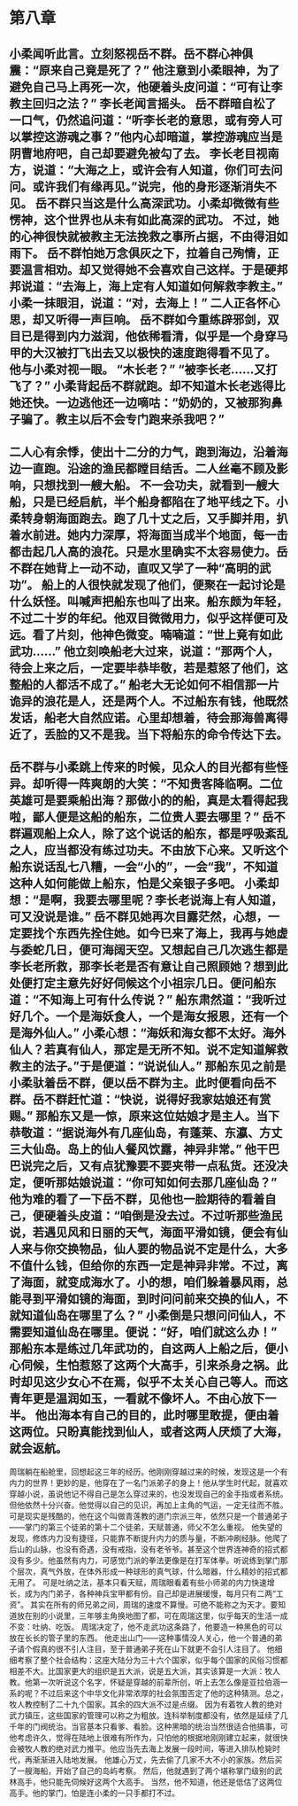 # 第八章

小柔闻听此言。立刻怒视岳不群。岳不群心神俱震：“原来自己竟是死了？”
他注意到小柔眼神，为了避免自己马上再死一次，他硬着头皮问道：“可有让李教主回归之法？”
李长老闻言摇头。
岳不群暗自松了一口气，仍然追问道：“听李长老的意思，或有旁人可以掌控这游魂之事？”他内心却暗道，掌控游魂应当是阴曹地府吧，自己却要避免被勾了去。
李长老目视南方，说道：“大海之上，或许会有人知道，你们可去问问。或许我们有缘再见。”说完，他的身形逐渐消失不见。
岳不群只当这是什么高深武功。小柔却微微有些愣神，这个世界也从未有如此高深的武功。
不过，她的心神很快就被教主无法挽救之事所占据，不由得泪如雨下。
岳不群怕她万念俱灰之下，拉着自己殉情，正要温言相劝。却又觉得她不会喜欢自己这样。于是硬邦邦说道：“去海上，海上定有人知道如何解救李教主。”
小柔一抹眼泪，说道：“对，去海上！”
二人正各怀心思，却又听得一声巨响。
岳不群如今重练辟邪剑，双目已是得到内力滋润，他依稀看清，似乎是一个身穿马甲的大汉被打飞出去又以极快的速度跑得看不见了。
他与小柔对视一眼。
“木长老？”
“被李长老……又打飞了？”
小柔背起岳不群就跑。却不知道木长老逃得比她还快。一边逃他还一边嘀咕：“奶奶的，又被那狗鼻子骗了。教主以后不会专门跑来杀我吧？”
---
二人心有余悸，使出十二分的力气，跑到海边，沿着海边一直跑。沿途的渔民都瞠目结舌。二人丝毫不顾及影响，只想找到一艘大船。
不一会功夫，就看到一艘大船，只是已经启航，半个船身都陷在了地平线之下。小柔转身朝海面跑去。跑了几十丈之后，又手脚并用，扒着水前进。她内力深厚，将海面当成半个地面，每一击都击起几人高的浪花。只是水里确实不太容易使力。岳不群在她背上一动不动，直叹又学了一种“高明的武功”。
船上的人很快就发现了他们，便聚在一起讨论是什么妖怪。叫喊声把船东也叫了出来。船东颇为年轻，不过二十岁的年纪。他双目微微用力，似乎这样便可及远。看了片刻，他神色微变。喃喃道：“世上竟有如此武功……”
他立刻唤船老大过来，说道：“那两个人，待会上来之后，一定要毕恭毕敬，若是惹怒了他们，这整船的人都活不成了。”
船老大无论如何不相信那一片诡异的浪花是人，还是两个人。不过船东有钱，他既然发话，船老大自然应诺。心里却想着，待会那海兽离得近了，丢脸的又不是我。当下将船东的命令传达下去。
---
岳不群与小柔跳上传来的时候，见众人的目光都有些怪异。却听得一阵爽朗的大笑：“不知贵客降临啊。二位英雄可是要乘船出海？那做小的的船，真是太看得起我啦，鄙人便是这船的船东，二位贵人要去哪里？”
岳不群遍观船上众人，除了这个说话的船东，都是呼吸紊乱之人，应当都没有练过功夫。不由放下心来。又听这个船东说话乱七八糟，一会“小的”，一会“我”，不知道这种人如何能做上船东，怕是父亲银子多吧。
小柔却想：“是啊，我要去哪里呢？李长老说海上有人知道，可又没说是谁。”
岳不群见她再次目露茫然，心想，一定要找个东西先拴住她。如今已来了海上，我再与她虚与委蛇几日，便可海阔天空。又想起自己几次逃生都是李长老所救，那李长老是否有意让自己照顾她？想到此处便打定主意先好好伺候这个小祖宗几日。便问船东道：“不知海上可有什么传说？”
船东肃然道：“我听过好几个。一个是海妖食人，一个是海女报恩，还有一个是海外仙人。”
小柔心想：“海妖和海女都不太好。海外仙人？若真有仙人，那定是无所不知。说不定知道解救教主的法子。”于是便道：“说说仙人。”
那船东见之前是小柔驮着岳不群，便以岳不群为主。此时便看向岳不群。岳不群赶忙道：“快说，说得好我家姑娘还有赏赐。”
那船东又是一惊，原来这位姑娘才是主人。当下恭敬道：“据说海外有几座仙岛，有蓬莱、东瀛、方丈三大仙岛。岛上的仙人餐风饮露，神异非常。”
他干巴巴说完之后，又有点犹豫要不要夹带一点私货。还没决定，便听那姑娘说道：“你可知如何去那几座仙岛？”
他为难的看了一下岳不群，见他也一脸期待的看着自己，便硬着头皮道：“咱倒是没去过。不过听那些渔民说，若遇见风和日丽的天气，海面平滑如镜，便会有仙人来与你交换物品，仙人要的物品说不定是什么，大多不值什么钱，但给你的东西一定是神异非常。不过，离了海面，就变成海水了。小的想，咱们躲着暴风雨，总能寻到平滑如镜的海面，到时问问前来交换的仙人，不就知道仙岛在哪里了么？”
小柔倒是只想问问仙人，不需要知道仙岛在哪里。便说：“好，咱们就这么办！”
那船东本是练过几年武功的，自这两人上船之后，便小心伺候，生怕惹怒了这两个大高手，引来杀身之祸。此时却见这少女心不在焉，似乎不太关心自己等人。而这青年更是温润如玉，一看就不像坏人。不由心放下一半。
他出海本有自己的目的，此时哪里敢提，便由着这两位。只盼真能找到仙人，或者这两人厌烦了大海，就会返航。
---
周瑞躺在船舱里，回想起这三年的经历。他刚刚穿越过来的时候，发现这是一个有内力的世界！更妙的是，他穿在了一名门派弟子的身上！他从学生时代起，就喜欢穿越小说，虽说他记不得自己是怎么穿过来的，也没发现自己的金手指或者系统。但他依然十分兴奋。他觉得以自己的见识，再加上主角的气运，一定无往而不胜。
可是现实是残酷的，他在这个叫做青莲教的道门宗派三年，依然只是一个普通弟子——掌门的第三个徒弟的第十二个徒弟，天赋普通，师父不怎么重视。
他失望的发现，修炼内力没有捷径，只能靠不断提升内力的质与量，不断冲刷经脉。他爬了后山的山脉，也没有奇遇，没有戒指，没有老爷爷。甚至这个世界连神奇的招式都没有多少。他虽然有内力，可感觉门派的拳法更像是在打军体拳。听说练到掌门那个层次，真气外放，在体外形成一种球形的真气球，什么暗器，什么精妙的招式都无用了。
可是吐纳之法，基本只看天赋，周瑞眼看着有些小师弟的内力快速增长，成为内门弟子，各种神兵宝甲都有份。自己却是进展缓慢，每月只有二两“工资”。
其实在所有的师兄弟之间，周瑞的速度不算慢。可绝不能称之为天才。要知道放在别的小说里，三年够主角换地图了都，可在周瑞这里，似乎每天的生活一成不变：吐纳、吃饭。
周瑞决定了，他不走武功这条路了，他要造一种黑色的可以放在长长的管子里的东西。
他走出山门——这种事情没人关心，他一个普通的弟子请个假真的很不引人注目，至于普通弟子死在山下就更不会引人注目了。
他细细考察了整个社会结构：这座大陆分为三十六个国家，似乎每个国家的风俗习惯都相差不大。比国家更大的组织是五大派，说是五大派，其实该算是一大派：牧人教。他第一次听说这个名字，怀疑是穿越的前辈所创，听上去怎么像是亚拉伯涵一系的呢？不过后来这个中华文化非常浓厚的社会氛围否定了他的这种猜测。总之，牧人教控制了二十九个国家。其余的四大派不过是点缀。
因为有着牧人教的绝对武力镇压，这些国家的管理可以称之为粗放。连科举制度都没有，依然是延续了几千年的门阀统治。当官基本只看爹、看脸。这种黑暗的统治当然很适合他搞事，可他考虑许久，觉得在陆地上很难有所作为，只怕他的根据地刚刚建立起来，就很快会被牧人教的绝对武力推平。他应当先去海上发展一段时间，等进入排队枪毙时代，再渐渐进入陆地发展。
他雄心万丈，先去偷了几家不大不小的家族。然后买了一艘海船，开始了自己的岛屿考察。
然后，他就遇到了两个堪称掌门级别的武林高手，他只能先伺候好这两个大高手。
当然，他不知道，他还是低估了这两位高手。他的掌门，怕是连小柔的一只手都打不过。








